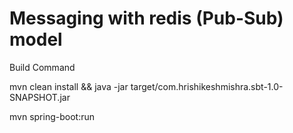 # Messaging with redis (Pub-Sub) model 


Build Command 

mvn clean install && java -jar target/com.hrishikeshmishra.sbt-1.0-SNAPSHOT.jar

mvn spring-boot:run
